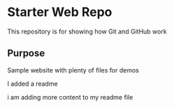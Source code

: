 # Starter Web Repo

This repository is for showing how Git and GitHub work

## Purpose

Sample website with plenty of files for demos

I added a readme 

i am adding more content to my readme file 